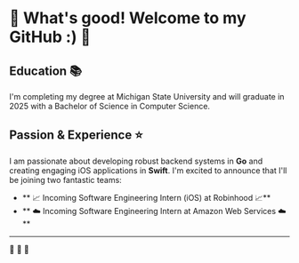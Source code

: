 # 🌸 What's good! Welcome to my GitHub :) 🌸 


## Education 📚
I'm completing my degree at Michigan State University and will graduate in 2025 with a Bachelor of Science in Computer Science. 

## Passion & Experience ⭐️
I am passionate about developing robust backend systems in **Go** and creating engaging iOS applications in **Swift**. I'm excited to announce that I'll be joining two fantastic teams:

- ** 📈 Incoming Software Engineering Intern (iOS) at Robinhood 📈**  
- ** ☁️ Incoming Software Engineering Intern at Amazon Web Services ☁️**

---

🌸 🌸 🌸
